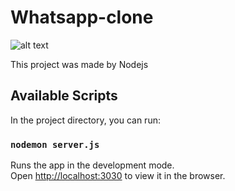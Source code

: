 # Whatsapp-clone

![alt text](https://github.com/Maxyee/zoom-clone/blob/master/screen-shot/zoom-clone.png)

This project was made by Nodejs

## Available Scripts

In the project directory, you can run:

### `nodemon server.js`

Runs the app in the development mode.\
Open [http://localhost:3030](http://localhost:3030) to view it in the browser.
